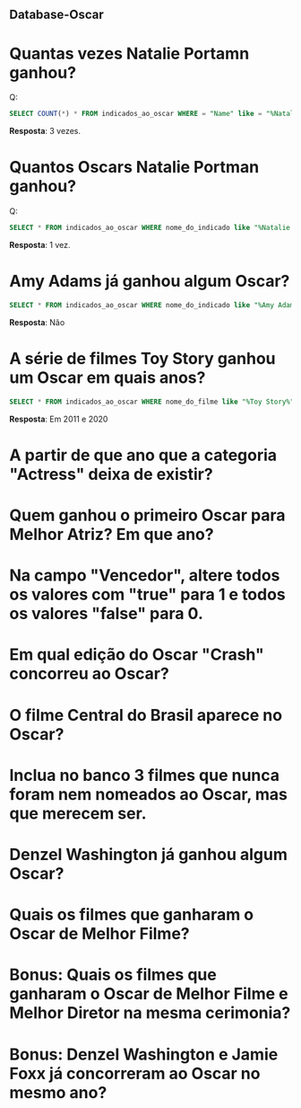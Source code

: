 ## Database-Oscar

# Quantas vezes Natalie Portamn ganhou?

Q:
```sql
SELECT COUNT(*) * FROM indicados_ao_oscar WHERE = "Name" like = "%Natalie Portamn%";
```

**Resposta**: 3 vezes.
# Quantos Oscars Natalie Portman ganhou?
Q:
```sql
SELECT * FROM indicados_ao_oscar WHERE nome_do_indicado like "%Natalie Portman%" AND vencedor = "true";
```

**Resposta**: 1 vez.

# Amy Adams já ganhou algum Oscar?
```sql
SELECT * FROM indicados_ao_oscar WHERE nome_do_indicado like "%Amy Adams%";
```

**Resposta**: Não

# A série de filmes Toy Story ganhou um Oscar em quais anos?
```sql
SELECT * FROM indicados_ao_oscar WHERE nome_do_filme like "%Toy Story%" AND vencedor = "true";
```
**Resposta**: Em 2011 e 2020

# A partir de que ano que a categoria "Actress" deixa de existir?

# Quem ganhou o primeiro Oscar para Melhor Atriz? Em que ano?

# Na campo "Vencedor", altere todos os valores com "true" para 1 e todos os valores "false" para 0.

# Em qual edição do Oscar "Crash" concorreu ao Oscar?

# O filme Central do Brasil aparece no Oscar?

# Inclua no banco 3 filmes que nunca foram nem nomeados ao Oscar, mas que merecem ser.

# Denzel Washington já ganhou algum Oscar?

# Quais os filmes que ganharam o Oscar de Melhor Filme?

# Bonus: Quais os filmes que ganharam o Oscar de Melhor Filme e Melhor Diretor na mesma cerimonia?

# Bonus: Denzel Washington e Jamie Foxx já concorreram ao Oscar no mesmo ano?

